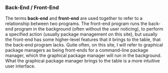 ### Back-End / Front-End
The terms **back-end** and **front-end** are used together to refer to a relationship between two programs. The front-end program runs the back-end program in the background (often without the user noticing), to perform a specified action (usually package management on this site), but usually the front-end has some higher-level features that it brings to the table, that the back-end program lacks. Quite often, on this site, I will refer to graphical package managers as being front-ends for a command-line package manager, which the graphical package manager will run in the background. What the graphical package manager brings to the table is a more intuitive user interface.
